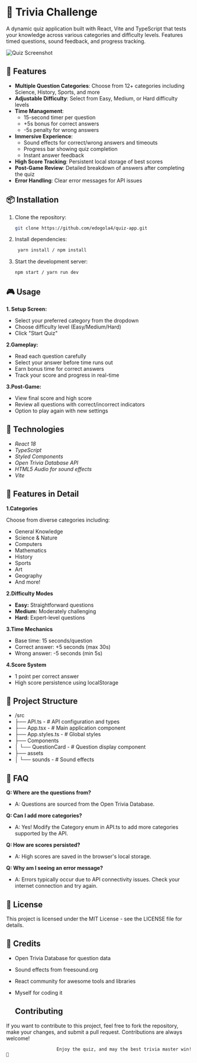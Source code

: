 # 🧠 Trivia Challenge

A dynamic quiz application built with React, Vite and TypeScript that tests your knowledge across various categories and difficulty levels. Features timed questions, sound feedback, and progress tracking.

![Quiz Screenshot](https://via.placeholder.com/800x600.png?text=Trivia+Challenge+Screenshot)

## 🚀 Features

- **Multiple Question Categories**: Choose from 12+ categories including Science, History, Sports, and more
- **Adjustable Difficulty**: Select from Easy, Medium, or Hard difficulty levels
- **Time Management**:
  - 15-second timer per question
  - +5s bonus for correct answers
  - -5s penalty for wrong answers
- **Immersive Experience**:
  - Sound effects for correct/wrong answers and timeouts
  - Progress bar showing quiz completion
  - Instant answer feedback
- **High Score Tracking**: Persistent local storage of best scores
- **Post-Game Review**: Detailed breakdown of answers after completing the quiz
- **Error Handling**: Clear error messages for API issues

## 📦 Installation

1. Clone the repository:
   ```bash
   git clone https://github.com/edogola4/quiz-app.git

2. Install dependencies:
   ````bash
    yarn install / npm install
3. Start the development server:
   ```bash
   npm start / yarn run dev


## 🎮 Usage
 **1. Setup Screen:**
   - Select your preferred category from the dropdown
   - Choose difficulty level (Easy/Medium/Hard)
   - Click "Start Quiz"

**2.Gameplay:**
- Read each question carefully
- Select your answer before time runs out
- Earn bonus time for correct answers
- Track your score and progress in real-time

**3.Post-Game:**
- View final score and high score
- Review all questions with correct/incorrect indicators
- Option to play again with new settings


## 🔧 Technologies

- *React 18*
- *TypeScript*
- *Styled Components*
- *Open Trivia Database API*
- *HTML5 Audio for sound effects*
- *Vite*

## 🌟 Features in Detail

**1.Categories**

Choose from diverse categories including:

- General Knowledge
- Science & Nature
- Computers
- Mathematics
- History
- Sports
- Art
- Geography
- And more!


**2.Difficulty Modes**

- **Easy:** Straightforward questions
- **Medium:** Moderately challenging
- **Hard:** Expert-level questions


**3.Time Mechanics**

- Base time: 15 seconds/question
- Correct answer: +5 seconds (max 30s)
- Wrong answer: -5 seconds (min 5s)


**4.Score System**

- 1 point per correct answer
- High score persistence using localStorage

## 📂 Project Structure
- /src
- ├── API.ts              - # API configuration and types
- ├── App.tsx             - # Main application component
- ├── App.styles.ts       - # Global styles
- ├── Components
- │   └── QuestionCard    - # Question display component
- ├── assets
- │   └── sounds         - # Sound effects



## 🙋 FAQ

**Q: Where are the questions from?**
- A: Questions are sourced from the Open Trivia Database.

**Q: Can I add more categories?**
- A: Yes! Modify the Category enum in API.ts to add more categories supported by the API.

**Q: How are scores persisted?**
- A: High scores are saved in the browser's local storage.

**Q: Why am I seeing an error message?**
- A: Errors typically occur due to API connectivity issues. Check your internet connection and try again.

## 📝 License

This project is licensed under the MIT License - see the LICENSE file for details.


## 🙌 Credits

- Open Trivia Database for question data
- Sound effects from freesound.org
- React community for awesome tools and libraries
- Myself for coding it

  ## Contributing

If you want to contribute to this project, feel free to fork the repository, make your changes, and submit a pull request. Contributions are always welcome!

                       Enjoy the quiz, and may the best trivia master win! 🧠
